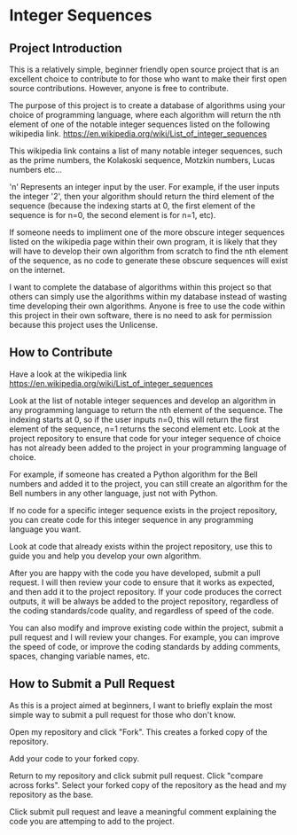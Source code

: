 # Integer Sequences

## Project Introduction

This is a relatively simple, beginner friendly open source project that is an excellent choice to contribute to for those who want to make their first open source contributions. However, anyone is free to contribute.

The purpose of this project is to create a database of algorithms using your choice of programming language, where each algorithm will return the nth element of one of the notable integer sequences listed on the following wikipedia link. https://en.wikipedia.org/wiki/List_of_integer_sequences

This wikipedia link contains a list of many notable integer sequences, such as the prime numbers, the Kolakoski sequence, Motzkin numbers, Lucas numbers etc...

'n' Represents an integer input by the user. For example, if the user inputs the integer '2', then your algorithm should return the third element of the sequence (because the indexing starts at 0, the first element of the sequence is for n=0, the second element is for n=1, etc).

If someone needs to impliment one of the more obscure integer sequences listed on the wikipedia page within their own program, it is likely that they will have to develop their own algorithm from scratch to find the nth element of the sequence, as no code to generate these obscure sequences will exist on the internet. 

I want to complete the database of algorithms within this project so that others can simply use the algorithms within my database instead of wasting time developing their own algorithms. Anyone is free to use the code within this project in their own software, there is no need to ask for permission because this project uses the Unlicense.

## How to Contribute

Have a look at the wikipedia link https://en.wikipedia.org/wiki/List_of_integer_sequences

Look at the list of notable integer sequences and develop an algorithm in any programming language to return the nth element of the sequence. The indexing starts at 0, so if the user inputs n=0, this will return the first element of the sequence, n=1 returns the second element etc. Look at the project repository to ensure that code for your integer sequence of choice has not already been added to the project in your programming language of choice.

For example, if someone has created a Python algorithm for the Bell numbers and added it to the project, you can still create an algorithm for the Bell numbers in any other language, just not with Python.

If no code for a specific integer sequence exists in the project repository, you can create code for this integer sequence in any programming language you want.

Look at code that already exists within the project repository, use this to guide you and help you develop your own algorithm.

After you are happy with the code you have developed, submit a pull request. I will then review your code to ensure that it works as expected, and then add it to the project repository. If your code produces the correct outputs, it will be
always be added to the project repository, regardless of the coding standards/code quality, and regardless of speed of the code.

You can also modify and improve existing code within the project, submit a pull request and I will review your changes. For example, you can improve the speed of code, or improve the coding standards by adding comments, spaces, changing variable names, etc.




## How to Submit a Pull Request

As this is a project aimed at beginners, I want to briefly explain the most simple way to submit a pull request for those who don't know.

Open my repository and click "Fork". This creates a forked copy of the repository.

Add your code to your forked copy.

Return to my repository and click submit pull request. Click "compare across forks". Select your forked copy of the repository as the head and my repository as the base.

Click submit pull request and leave a meaningful comment explaining the code you are attemping to add to the project.

